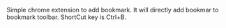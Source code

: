 Simple chrome extension to add bookmark. It will directly add bookmar to bookmark toolbar. ShortCut key is Ctrl+B.
